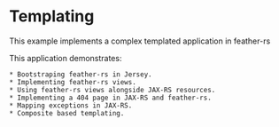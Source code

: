# Templating #

This example implements a complex templated application in feather-rs

This application demonstrates:

    * Bootstraping feather-rs in Jersey.
    * Implementing feather-rs views.
    * Using feather-rs views alongside JAX-RS resources.
    * Implementing a 404 page in JAX-RS and feather-rs.
    * Mapping exceptions in JAX-RS.
    * Composite based templating.
